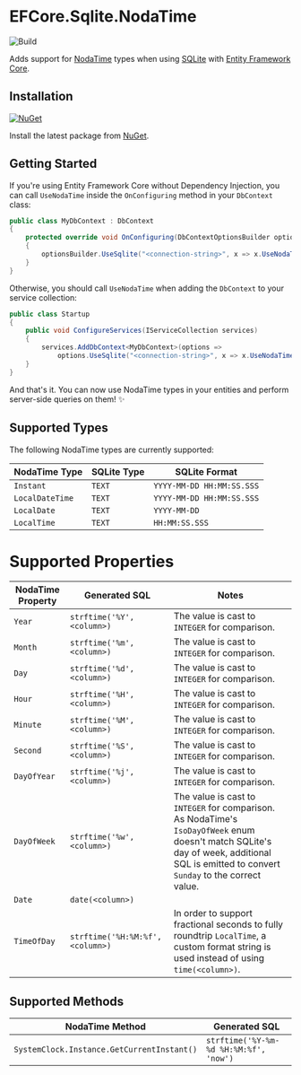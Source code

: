 # EFCore.Sqlite.NodaTime

![Build](https://github.com/khellang/EFCore.Sqlite.NodaTime/workflows/Build/badge.svg)

Adds support for [NodaTime](https://github.com/nodatime/nodatime) types when using [SQLite](https://sqlite.org/) with [Entity Framework Core](https://github.com/dotnet/efcore).

## Installation

[![NuGet](https://img.shields.io/nuget/v/EntityFrameworkCore.Sqlite.NodaTime)](https://www.nuget.org/package/EntityFrameworkCore.Sqlite.NodaTime)

Install the latest package from [NuGet](https://www.nuget.org/package/EntityFrameworkCore.Sqlite.NodaTime).

## Getting Started

If you're using Entity Framework Core without Dependency Injection, you can call `UseNodaTime` inside the `OnConfiguring` method in your `DbContext` class:

```csharp
public class MyDbContext : DbContext
{
    protected override void OnConfiguring(DbContextOptionsBuilder optionsBuilder)
    {
        optionsBuilder.UseSqlite("<connection-string>", x => x.UseNodaTime());
    }
}
```

Otherwise, you should call `UseNodaTime` when adding the `DbContext` to your service collection:

```csharp
public class Startup
{
    public void ConfigureServices(IServiceCollection services)
    {
        services.AddDbContext<MyDbContext>(options =>
            options.UseSqlite("<connection-string>", x => x.UseNodaTime()));
    }
}
```

And that's it. You can now use NodaTime types in your entities and perform server-side queries on them! :sparkles:

## Supported Types

The following NodaTime types are currently supported:

| NodaTime Type | SQLite Type | SQLite Format |
|---------------|-------------|---------------|
| `Instant` | `TEXT` | `YYYY-MM-DD HH:MM:SS.SSS` |
| `LocalDateTime` | `TEXT` | `YYYY-MM-DD HH:MM:SS.SSS` |
| `LocalDate` | `TEXT` | `YYYY-MM-DD` |
| `LocalTime` | `TEXT` | `HH:MM:SS.SSS` |

# Supported Properties

| NodaTime Property | Generated SQL | Notes |
|-------------------|--------------|-------|
| `Year` | `strftime('%Y', <column>)` | The value is cast to `INTEGER` for comparison. |
| `Month` | `strftime('%m', <column>)` | The value is cast to `INTEGER` for comparison. |
| `Day` | `strftime('%d', <column>)` | The value is cast to `INTEGER` for comparison. |
| `Hour` | `strftime('%H', <column>)` | The value is cast to `INTEGER` for comparison. |
| `Minute` | `strftime('%M', <column>)` | The value is cast to `INTEGER` for comparison. |
| `Second` | `strftime('%S', <column>)` | The value is cast to `INTEGER` for comparison. |
| `DayOfYear` | `strftime('%j', <column>)` | The value is cast to `INTEGER` for comparison.|
| `DayOfWeek` | `strftime('%w', <column>)` | The value is cast to `INTEGER` for comparison. As NodaTime's `IsoDayOfWeek` enum doesn't match SQLite's day of week, additional SQL is emitted to convert `Sunday` to the correct value. |
| `Date` | `date(<column>)` | |
| `TimeOfDay` | `strftime('%H:%M:%f', <column>)` | In order to support fractional seconds to fully roundtrip `LocalTime`, a custom format string is used instead of using `time(<column>)`. |

## Supported Methods

| NodaTime Method | Generated SQL |
|-----------------|---------------|
| `SystemClock.Instance.GetCurrentInstant()` | `strftime('%Y-%m-%d %H:%M:%f', 'now')` |
